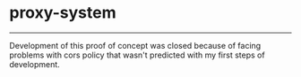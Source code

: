 # proxy-system
______________

Development of this proof of concept was closed because of facing problems with cors policy that wasn't predicted
with my first steps of development. 
